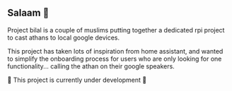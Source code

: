 ## Salaam 👋

Project bilal is a couple of muslims putting together a dedicated rpi project to cast athans to local google devices.  

This project has taken lots of inspiration from home assistant, and wanted to simplify the onboarding process for users who are only looking for one functionality... 
calling the athan on their google speakers. 

🚧 This project is currently under development 🚧
